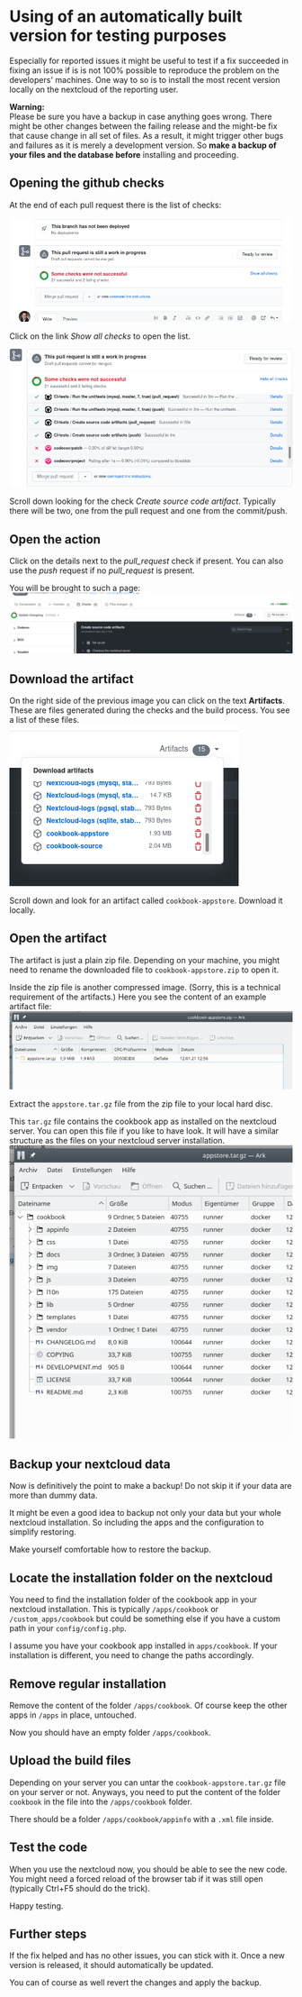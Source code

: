 # Using of an automatically built version for testing purposes

Especially for reported issues it might be useful to test if a fix succeeded in fixing an issue if is is not 100% possible to reproduce the problem on the developers' machines.
One way to so is to install the most recent version locally on the nextcloud of the reporting user.

**Warning:**  
Please be sure you have a backup in case anything goes wrong.
There might be other changes between the failing release and the might-be fix that cause change in all set of files.
As a result, it might trigger other bugs and failures as it is merely a development version.
So **make a backup of your files and the database before** installing and proceeding.

## Opening the github checks

At the end of each pull request there is the list of checks:

![image](assets/use-dev-build/01.png)

Click on the link *Show all checks* to open the list.

![image](assets/use-dev-build/02.png)

Scroll down looking for the check *Create source code artifact*.
Typically there will be two, one from the pull request and one from the commit/push.

## Open the action

Click on the details next to the *pull_request* check if present.
You can also use the *push* request if no *pull_request* is present.

You will be brought to such a page:
![image](assets/use-dev-build/03.png)

## Download the artifact

On the right side of the previous image you can click on the text **Artifacts**.
These are files generated during the checks and the build process.
You see a list of these files.
![image](assets/use-dev-build/04.png)

Scroll down and look for an artifact called `cookbook-appstore`.
Download it locally.

## Open the artifact

The artifact is just a plain zip file.
Depending on your machine, you might need to rename the downloaded file to `cookbook-appstore.zip` to open it.

Inside the zip file is another compressed image.
(Sorry, this is a technical requirement of the artifacts.)
Here you see the content of an example artifact file:
![image](assets/use-dev-build/05.png)

Extract the `appstore.tar.gz` file from the zip file to your local hard disc.

This `tar.gz` file contains the cookbook app as installed on the nextcloud server.
You can open this file if you like to have look.
It will have a similar structure as the files on your nextcloud server installation.
![image](assets/use-dev-build/06.png)

## Backup your nextcloud data

Now is definitively the point to make a backup!
Do not skip it if your data are more than dummy data.

It might be even a good idea to backup not only your data but your whole nextcloud installation.
So including the apps and the configuration to simplify restoring.

Make yourself comfortable how to restore the backup.

## Locate the installation folder on the nextcloud

You need to find the installation folder of the cookbook app in your nextcloud installation.
This is typically `/apps/cookbook` or `/custom_apps/cookbook` but could be something else if you have a custom path in your `config/config.php`.

I assume you have your cookbook app installed in `apps/cookbook`.
If your installation is different, you need to change the paths accordingly.

## Remove regular installation

Remove the content of the folder `/apps/cookbook`.
Of course keep the other apps in `/apps` in place, untouched.

Now you should have an empty folder `/apps/cookbook`.

## Upload the build files
Depending on your server you can untar the `cookbook-appstore.tar.gz` file on your server or not.
Anyways, you need to put the content of the folder `cookbook` in the file into the `/apps/cookbook` folder.

There should be a folder `/apps/cookbook/appinfo` with a `.xml` file inside.

## Test the code

When you use the nextcloud now, you should be able to see the new code.
You might need a forced reload of the browser tab if it was still open (typically Ctrl+F5 should do the trick).

Happy testing.

## Further steps

If the fix helped and has no other issues, you can stick with it.
Once a new version is released, it should automatically be updated.

You can of course as well revert the changes and apply the backup.
